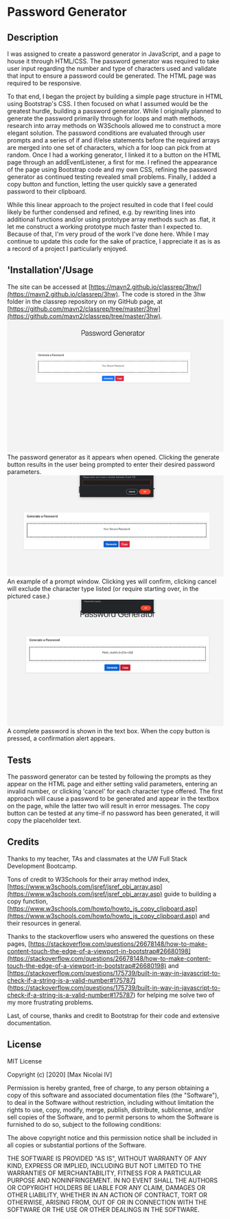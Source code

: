 # Password Generator

## Description

I was assigned to create a password generator in JavaScript, and a page to house it through HTML/CSS. 
The password generator was required to take user input regarding the number and type of characters used and validate that input to ensure a password could be generated. 
The HTML page was required to be responsive.

To that end, I began the project by building a simple page structure in HTML using Bootstrap's CSS. 
I then focused on what I assumed would be the greatest hurdle, building a password generator.
While I originally planned to generate the password primarily through for loops and math methods, research into array methods on W3Schools allowed me to construct a more elegant solution.
The password conditions are evaluated through user prompts and a series of if and if/else statements before the required arrays are merged into one set of characters, which a for loop can pick from at random.
Once I had a working generator, I linked it to a button on the HTML page through an addEventListener, a first for me.
I refined the appearance of the page using Bootstrap code and my own CSS, refining the password generator as continued testing revealed small problems.
Finally, I added a copy button and function, letting the user quickly save a generated password to their clipboard.

While this linear approach to the project resulted in code that I feel could likely be further condensed and refined, e.g. by rewriting lines into additional functions and/or using prototype array methods such as .flat, it let me construct a working prototype much faster than I expected to. 
Because of that, I'm very proud of the work I've done here.
While I may continue to update this code for the sake of practice, I appreciate it as is as a record of a project I particularly enjoyed.

## 'Installation'/Usage

The site can be accessed at [https://mavn2.github.io/classrep/3hw/](https://mavn2.github.io/classrep/3hw). 
The code is stored in the 3hw folder in the classrep repository on my GitHub page, at [https://github.com/mavn2/classrep/tree/master/3hw](https://github.com/mavn2/classrep/tree/master/3hw).
![Password generator homepage](img/gen1.png)
The password generator as it appears when opened. Clicking the generate button results in the user being prompted to enter their desired password parameters.
![Password generator prompt](img/gen2.png)
An example of a prompt window. Clicking yes will confirm, clicking cancel will exclude the character type listed (or require starting over, in the pictured case.)
![Password generator complete and copied](img/gen3.png)
A complete password is shown in the text box. When the copy button is pressed, a confirmation alert appears.

## Tests

The password generator can be tested by following the prompts as they appear on the HTML page and either setting valid parameters, entering an invalid number, or clicking 'cancel' for each character type offered.
The first approach will cause a password to be generated and appear in the textbox on the page, while the latter two will result in error messages.
The copy button can be tested at any time-if no password has been generated, it will copy the placeholder text. 

## Credits

Thanks to my teacher, TAs and classmates at the UW Full Stack Development Bootcamp.

Tons of credit to W3Schools for their array method index, 
    [https://www.w3schools.com/jsref/jsref_obj_array.asp](https://www.w3schools.com/jsref/jsref_obj_array.asp)
guide to building a copy function, 
    [https://www.w3schools.com/howto/howto_js_copy_clipboard.asp](https://www.w3schools.com/howto/howto_js_copy_clipboard.asp)
and their resources in general.

Thanks to the stackoverflow users who answered the questions on these pages,
    [https://stackoverflow.com/questions/26678148/how-to-make-content-touch-the-edge-of-a-viewport-in-bootstrap#26680198](https://stackoverflow.com/questions/26678148/how-to-make-content-touch-the-edge-of-a-viewport-in-bootstrap#26680198)
and
    [https://stackoverflow.com/questions/175739/built-in-way-in-javascript-to-check-if-a-string-is-a-valid-number#175787]
    (https://stackoverflow.com/questions/175739/built-in-way-in-javascript-to-check-if-a-string-is-a-valid-number#175787)
for helping me solve two of my more frustrating problems.

Last, of course, thanks and credit to Bootstrap for their code and extensive documentation.


## License

MIT License

Copyright (c) [2020] [Max Nicolai IV]

Permission is hereby granted, free of charge, to any person obtaining a copy
of this software and associated documentation files (the "Software"), to deal
in the Software without restriction, including without limitation the rights
to use, copy, modify, merge, publish, distribute, sublicense, and/or sell
copies of the Software, and to permit persons to whom the Software is
furnished to do so, subject to the following conditions:

The above copyright notice and this permission notice shall be included in all
copies or substantial portions of the Software.

THE SOFTWARE IS PROVIDED "AS IS", WITHOUT WARRANTY OF ANY KIND, EXPRESS OR
IMPLIED, INCLUDING BUT NOT LIMITED TO THE WARRANTIES OF MERCHANTABILITY,
FITNESS FOR A PARTICULAR PURPOSE AND NONINFRINGEMENT. IN NO EVENT SHALL THE
AUTHORS OR COPYRIGHT HOLDERS BE LIABLE FOR ANY CLAIM, DAMAGES OR OTHER
LIABILITY, WHETHER IN AN ACTION OF CONTRACT, TORT OR OTHERWISE, ARISING FROM,
OUT OF OR IN CONNECTION WITH THE SOFTWARE OR THE USE OR OTHER DEALINGS IN THE
SOFTWARE.